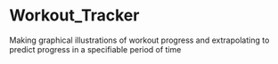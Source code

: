# Workout_Tracker
Making graphical illustrations of workout progress and extrapolating to predict progress in a specifiable period of time
